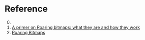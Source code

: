 # Reference

0. []()
0. [A primer on Roaring bitmaps: what they are and how they work](https://vikramoberoi.com/a-primer-on-roaring-bitmaps-what-they-are-and-how-they-work/)
0. [Roaring Bitmaps](https://roaringbitmap.org/)

